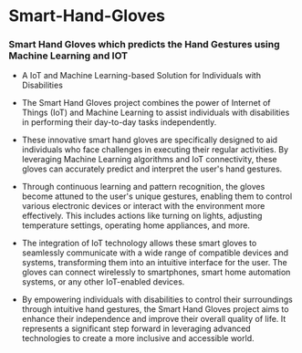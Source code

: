 # Smart-Hand-Gloves
### Smart Hand Gloves which predicts the Hand Gestures using Machine Learning and IOT

- A IoT and Machine Learning-based Solution for Individuals with Disabilities

- The Smart Hand Gloves project combines the power of Internet of Things (IoT) and Machine Learning to assist individuals with disabilities in performing their day-to-day tasks independently.

- These innovative smart hand gloves are specifically designed to aid individuals who face challenges in executing their regular activities. By leveraging Machine Learning algorithms and IoT connectivity, these gloves can accurately predict and interpret the user's hand gestures.

- Through continuous learning and pattern recognition, the gloves become attuned to the user's unique gestures, enabling them to control various electronic devices or interact with the environment more effectively. This includes actions like turning on lights, adjusting temperature settings, operating home appliances, and more.

- The integration of IoT technology allows these smart gloves to seamlessly communicate with a wide range of compatible devices and systems, transforming them into an intuitive interface for the user. The gloves can connect wirelessly to smartphones, smart home automation systems, or any other IoT-enabled devices.

- By empowering individuals with disabilities to control their surroundings through intuitive hand gestures, the Smart Hand Gloves project aims to enhance their independence and improve their overall quality of life. It represents a significant step forward in leveraging advanced technologies to create a more inclusive and accessible world.
